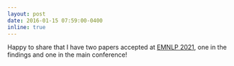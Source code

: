 ```yaml
---
layout: post
date: 2016-01-15 07:59:00-0400
inline: true
---
```


Happy to share that I have two papers accepted at [EMNLP 2021](https://2021.emnlp.org/), one in the findings and one in the main conference!
